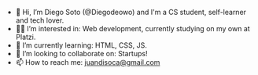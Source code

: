 - 👋 Hi, I’m Diego Soto (@Diegodeowo) and I'm a CS student, self-learner and tech lover.
- 🧑‍💻 I’m interested in: Web development, currently studying on my own at Platzi.
- 🌱 I’m currently learning: HTML, CSS, JS.
- 💞️ I’m looking to collaborate on: Startups!
- 📫 How to reach me: juandisoca@gmail.com

<!---
Diegodeowo/Diegodeowo is a ✨ special ✨ repository because its `README.md` (this file) appears on your GitHub profile.
You can click the Preview link to take a look at your changes.
--->
